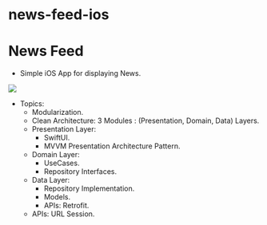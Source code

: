 # news-feed-ios

# News Feed

- Simple iOS App for displaying News.

![](https://github.com/mohamedXashraf/news-feed-ios/blob/master/banner.png?raw=true)

- Topics:
  * Modularization.
  * Clean Architecture: 3 Modules : (Presentation, Domain, Data) Layers.
  * Presentation Layer:
    * SwiftUI.
    * MVVM Presentation Architecture Pattern.
  * Domain Layer:
    * UseCases.
    * Repository Interfaces.
  * Data Layer:
    * Repository Implementation.
    * Models.
    * APIs: Retrofit.
  * APIs: URL Session.

